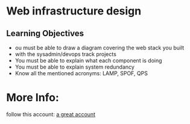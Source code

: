 # Web infrastructure design

## Learning Objectives

- ou must be able to draw a diagram covering the web stack you built
- with the sysadmin/devops track projects
- You must be able to explain what each component is doing
- You must be able to explain system redundancy
- Know all the mentioned acronyms: LAMP, SPOF, QPS

# More Info:
follow this account: [a great account](https://github.com/Alltoft)